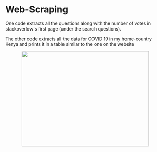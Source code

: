 # Web-Scraping
One code extracts all the questions along with the number of votes in stackoverlow's first page (under the search questions).

The other code extracts all the data for COVID 19 in my home-country Kenya and prints it in a table similar to the one on the website


<p align="center">
<img src="https://www.promptcloud.com/wp-content/uploads/2016/10/web-scraping-python-e1476083137710.png" width="400" height="300">
  </p>
